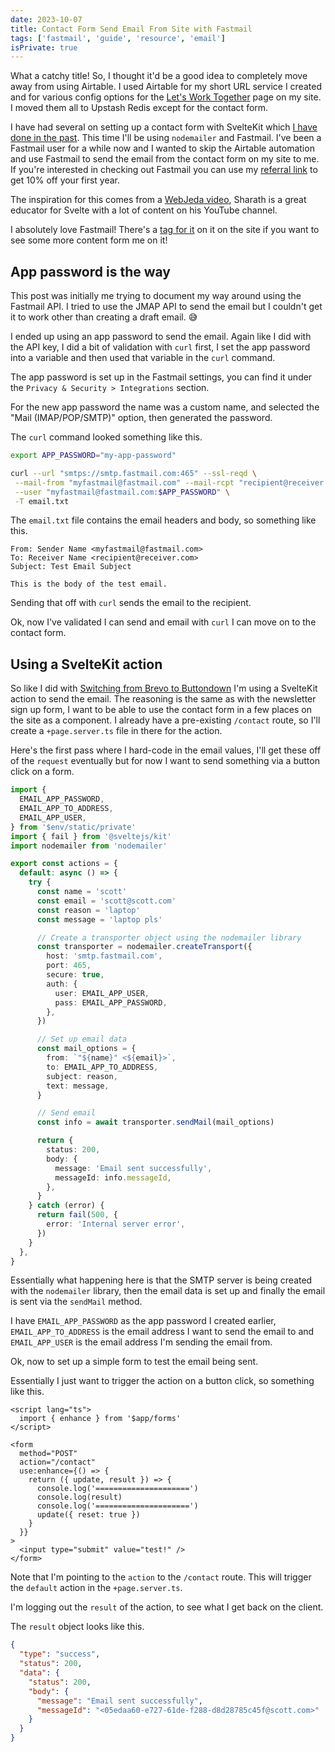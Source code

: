 ```yaml
---
date: 2023-10-07
title: Contact Form Send Email From Site with Fastmail
tags: ['fastmail', 'guide', 'resource', 'email']
isPrivate: true
---
```


<!-- cSpell:ignore jmap, smtps, reqd, rcpt, webjeda -->

What a catchy title! So, I thought it'd be a good idea to completely
move away from using Airtable. I used Airtable for my short URL
service I created and for various config options for the [Let's Work
Together] page on my site. I moved them all to Upstash Redis except
for the contact form.

I have had several on setting up a contact form with SvelteKit which
[I have done in the past]. This time I'll be using `nodemailer` and
Fastmail. I've been a Fastmail user for a while now and I wanted to
skip the Airtable automation and use Fastmail to send the email from
the contact form on my site to me. If you're interested in checking
out Fastmail you can use my [referral link] to get 10% off your first
year.

The inspiration for this comes from a [WebJeda video], Sharath is a
great educator for Svelte with a lot of content on his YouTube
channel.

I absolutely love Fastmail! There's a [tag for it] on it on the site
if you want to see some more content form me on it!

## App password is the way

This post was initially me trying to document my way around using the
Fastmail API. I tried to use the JMAP API to send the email but I
couldn't get it to work other than creating a draft email. 😅

I ended up using an app password to send the email. Again like I did
with the API key, I did a bit of validation with `curl` first, I set
the app password into a variable and then used that variable in the
`curl` command.

The app password is set up in the Fastmail settings, you can find it
under the `Privacy & Security > Integrations` section.

For the new app password the name was a custom name, and selected the
"Mail (IMAP/POP/SMTP)" option, then generated the password.

The `curl` command looked something like this.

```bash
export APP_PASSWORD="my-app-password"

curl --url "smtps://smtp.fastmail.com:465" --ssl-reqd \
 --mail-from "myfastmail@fastmail.com" --mail-rcpt "recipient@receiver.com" \
 --user "myfastmail@fastmail.com:$APP_PASSWORD" \
 -T email.txt
```

The `email.txt` file contains the email headers and body, so something
like this.

```text
From: Sender Name <myfastmail@fastmail.com>
To: Receiver Name <recipient@receiver.com>
Subject: Test Email Subject

This is the body of the test email.
```

Sending that off with `curl` sends the email to the recipient.

Ok, now I've validated I can send and email with `curl` I can move on
to the contact form.

## Using a SvelteKit action

So like I did with [Switching from Brevo to Buttondown] I'm using a
SvelteKit action to send the email. The reasoning is the same as with
the newsletter sign up form, I want to be able to use the contact form
in a few places on the site as a component. I already have a
pre-existing `/contact` route, so I'll create a `+page.server.ts` file
in there for the action.

Here's the first pass where I hard-code in the email values, I'll get
these off of the `request` eventually but for now I want to send
something via a button click on a form.

```ts
import {
  EMAIL_APP_PASSWORD,
  EMAIL_APP_TO_ADDRESS,
  EMAIL_APP_USER,
} from '$env/static/private'
import { fail } from '@sveltejs/kit'
import nodemailer from 'nodemailer'

export const actions = {
  default: async () => {
    try {
      const name = 'scott'
      const email = 'scott@scott.com'
      const reason = 'laptop'
      const message = 'laptop pls'

      // Create a transporter object using the nodemailer library
      const transporter = nodemailer.createTransport({
        host: 'smtp.fastmail.com',
        port: 465,
        secure: true,
        auth: {
          user: EMAIL_APP_USER,
          pass: EMAIL_APP_PASSWORD,
        },
      })

      // Set up email data
      const mail_options = {
        from: `"${name}" <${email}>`,
        to: EMAIL_APP_TO_ADDRESS,
        subject: reason,
        text: message,
      }

      // Send email
      const info = await transporter.sendMail(mail_options)

      return {
        status: 200,
        body: {
          message: 'Email sent successfully',
          messageId: info.messageId,
        },
      }
    } catch (error) {
      return fail(500, {
        error: 'Internal server error',
      })
    }
  },
}
```

Essentially what happening here is that the SMTP server is being
created with the `nodemailer` library, then the email data is set up
and finally the email is sent via the `sendMail` method.

I have `EMAIL_APP_PASSWORD` as the app password I created earlier,
`EMAIL_APP_TO_ADDRESS` is the email address I want to send the email
to and `EMAIL_APP_USER` is the email address I'm sending the email
from.

Ok, now to set up a simple form to test the email being sent.

Essentially I just want to trigger the action on a button click, so
something like this.

```svelte
<script lang="ts">
  import { enhance } from '$app/forms'
</script>

<form
  method="POST"
  action="/contact"
  use:enhance={() => {
    return ({ update, result }) => {
      console.log('=====================')
      console.log(result)
      console.log('=====================')
      update({ reset: true })
    }
  }}
>
  <input type="submit" value="test!" />
</form>
```

Note that I'm pointing to the `action` to the `/contact` route. This
will trigger the `default` action in the `+page.server.ts`.

I'm logging out the `result` of the action, to see what I get back on
the client.

The `result` object looks like this.

```json
{
  "type": "success",
  "status": 200,
  "data": {
    "status": 200,
    "body": {
      "message": "Email sent successfully",
      "messageId": "<05edaa60-e727-61de-f288-d8d28785c45f@scott.com>"
    }
  }
}
```

<!-- Links -->

[let's work together]: https://scottspence.com/lets-work-together
[tag for it]: https://scottspence.com/tags/fastmail
[referral link]: https://ref.fm/u27421800
[Switching from Brevo to Buttondown]:
  https://scottspence.com/posts/switching-from-brevo-to-buttondown
[I have done in the past]:
  https://scottspence.com/posts?search=contact%20form
[webjeda video]: https://www.youtube.com/watch?v=qa-Sh0iM-kM
